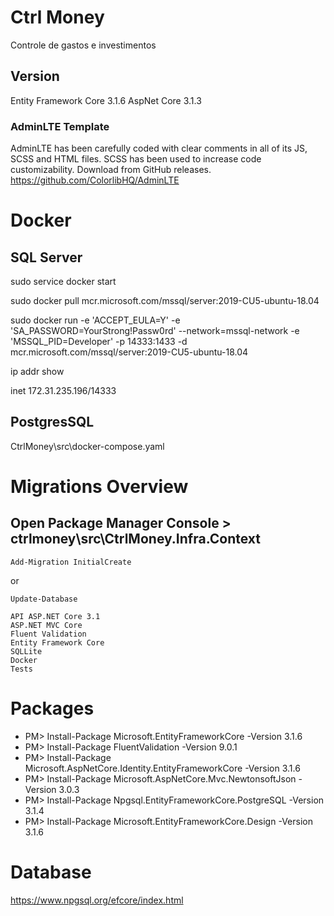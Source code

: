 # Ctrl Money
Controle de gastos e investimentos

## Version
Entity Framework Core 3.1.6
AspNet Core 3.1.3

### AdminLTE Template
AdminLTE has been carefully coded with clear comments in all of its JS, SCSS and HTML files. SCSS has been used to increase code customizability.
Download from GitHub releases.
https://github.com/ColorlibHQ/AdminLTE


# Docker
## SQL Server
sudo service docker start

sudo docker pull mcr.microsoft.com/mssql/server:2019-CU5-ubuntu-18.04

sudo docker run -e 'ACCEPT_EULA=Y' -e 'SA_PASSWORD=YourStrong!Passw0rd' --network=mssql-network -e 'MSSQL_PID=Developer' -p 14333:1433 -d mcr.microsoft.com/mssql/server:2019-CU5-ubuntu-18.04

ip addr show

inet 172.31.235.196/14333

## PostgresSQL
CtrlMoney\src\docker-compose.yaml


# Migrations Overview

## Open Package Manager Console > ctrlmoney\src\CtrlMoney.Infra.Context

```Add-Migration InitialCreate```

or

```Update-Database```



    API ASP.NET Core 3.1
    ASP.NET MVC Core
    Fluent Validation
    Entity Framework Core
    SQLLite
    Docker
    Tests



# Packages
 - PM> Install-Package Microsoft.EntityFrameworkCore -Version 3.1.6
 - PM> Install-Package FluentValidation -Version 9.0.1
 - PM> Install-Package Microsoft.AspNetCore.Identity.EntityFrameworkCore -Version 3.1.6
 - PM> Install-Package Microsoft.AspNetCore.Mvc.NewtonsoftJson -Version 3.0.3
 - PM> Install-Package Npgsql.EntityFrameworkCore.PostgreSQL -Version 3.1.4
 - PM> Install-Package Microsoft.EntityFrameworkCore.Design -Version 3.1.6

# Database
https://www.npgsql.org/efcore/index.html
